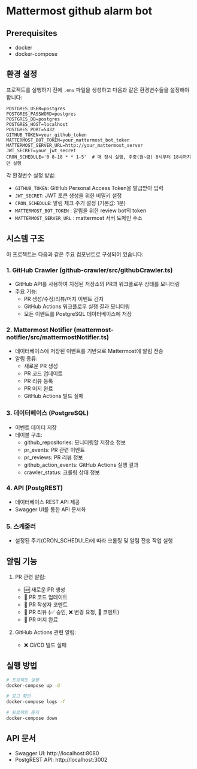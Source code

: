 # Mattermost github alarm bot

## Prerequisites
- docker
- docker-compose

## 환경 설정

프로젝트를 실행하기 전에 `.env` 파일을 생성하고 다음과 같은 환경변수들을 설정해야 합니다:

```env
POSTGRES_USER=postgres
POSTGRES_PASSWORD=postgres
POSTGRES_DB=postgres
POSTGRES_HOST=localhost
POSTGRES_PORT=5432 
GITHUB_TOKEN=your_github_token
MATTERMOST_BOT_TOKEN=your_mattermost_bot_token
MATTERMOST_SERVER_URL=http://your_mattermost_server
JWT_SECRET=your_jwt_secret
CRON_SCHEDULE='0 8-18 * * 1-5'  # 매 정시 실행, 주중(월~금) 8시부터 18시까지만 실행
```

각 환경변수 설정 방법:
- `GITHUB_TOKEN`: GitHub Personal Access Token을 발급받아 입력
- `JWT_SECRET`: JWT 토큰 생성을 위한 비밀키 설정
- `CRON_SCHEDULE`: 알림 체크 주기 설정 (기본값: 1분)
- `MATTERMOST_BOT_TOKEN` : 알림을 위한 review bot의 token
- `MATTERMOST_SERVER_URL` : mattermost 서버 도메인 주소

## 시스템 구조

이 프로젝트는 다음과 같은 주요 컴포넌트로 구성되어 있습니다:

### 1. GitHub Crawler (github-crawler/src/githubCrawler.ts)
- GitHub API를 사용하여 지정된 저장소의 PR과 워크플로우 상태를 모니터링
- 주요 기능:
  - PR 생성/수정/리뷰/머지 이벤트 감지
  - GitHub Actions 워크플로우 실행 결과 모니터링
  - 모든 이벤트를 PostgreSQL 데이터베이스에 저장

### 2. Mattermost Notifier (mattermost-notifier/src/mattermostNotifier.ts)
- 데이터베이스에 저장된 이벤트를 기반으로 Mattermost에 알림 전송
- 알림 종류:
  - 새로운 PR 생성
  - PR 코드 업데이트
  - PR 리뷰 등록
  - PR 머지 완료
  - GitHub Actions 빌드 실패

### 3. 데이터베이스 (PostgreSQL)
- 이벤트 데이터 저장
- 테이블 구조:
  - github_repositories: 모니터링할 저장소 정보
  - pr_events: PR 관련 이벤트
  - pr_reviews: PR 리뷰 정보
  - github_action_events: GitHub Actions 실행 결과
  - crawler_status: 크롤링 상태 정보

### 4. API (PostgREST)
- 데이터베이스 REST API 제공
- Swagger UI를 통한 API 문서화

### 5. 스케줄러
- 설정된 주기(CRON_SCHEDULE)에 따라 크롤링 및 알림 전송 작업 실행

## 알림 기능

1. PR 관련 알림:
   - 🆕 새로운 PR 생성
   - 📝 PR 코드 업데이트
   - 💬 PR 작성자 코멘트
   - 👀 PR 리뷰 (✅ 승인, ❌ 변경 요청, 💭 코멘트)
   - 🎉 PR 머지 완료

2. GitHub Actions 관련 알림:
   - ❌ CI/CD 빌드 실패

## 실행 방법

```bash
# 프로젝트 실행
docker-compose up -d

# 로그 확인
docker-compose logs -f

# 프로젝트 중지
docker-compose down
```

## API 문서
- Swagger UI: http://localhost:8080
- PostgREST API: http://localhost:3002
